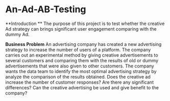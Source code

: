 # An-Ad-AB-Testing
**Introduction
**
The purpose of this project is to test whether the creative Ad strategy can brings significant user engagement comparing with the dummy Ad.

**Business Problem**
An advertising company has created a new advertising strategy to increase the number of users of a platform. The company carries out an experimental method by giving creative advertisements to several customers and comparing them with the results of old or dummy advertisements that were also given to other customers. The company wants the data team to identify the most optimal advertising strategy by analyze the comparison of the results obtained. Does the creative ad increase the number of customer responses? Are there any significant differences? Can the creative advertising be used and give benefit to the company?

